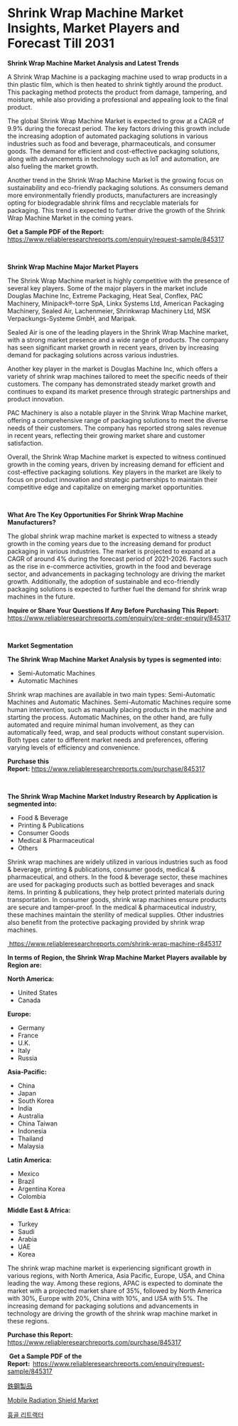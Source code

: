 <p><h1>Shrink Wrap Machine Market Insights, Market Players and Forecast Till 2031</h1></p><p><strong>Shrink Wrap Machine Market Analysis and Latest Trends</strong></p>
<p><p>A Shrink Wrap Machine is a packaging machine used to wrap products in a thin plastic film, which is then heated to shrink tightly around the product. This packaging method protects the product from damage, tampering, and moisture, while also providing a professional and appealing look to the final product.</p><p>The global Shrink Wrap Machine Market is expected to grow at a CAGR of 9.9% during the forecast period. The key factors driving this growth include the increasing adoption of automated packaging solutions in various industries such as food and beverage, pharmaceuticals, and consumer goods. The demand for efficient and cost-effective packaging solutions, along with advancements in technology such as IoT and automation, are also fueling the market growth.</p><p>Another trend in the Shrink Wrap Machine Market is the growing focus on sustainability and eco-friendly packaging solutions. As consumers demand more environmentally friendly products, manufacturers are increasingly opting for biodegradable shrink films and recyclable materials for packaging. This trend is expected to further drive the growth of the Shrink Wrap Machine Market in the coming years.</p></p>
<p><strong>Get a Sample PDF of the Report:&nbsp;</strong> <a href="https://www.reliableresearchreports.com/enquiry/request-sample/845317">https://www.reliableresearchreports.com/enquiry/request-sample/845317</a></p>
<p>&nbsp;</p>
<p><strong>Shrink Wrap Machine Major Market Players</strong></p>
<p><p>The Shrink Wrap Machine market is highly competitive with the presence of several key players. Some of the major players in the market include Douglas Machine Inc, Extreme Packaging, Heat Seal, Conflex, PAC Machinery, Minipack®-torre SpA, Linkx Systems Ltd, American Packaging Machinery, Sealed Air, Lachenmeier, Shrinkwrap Machinery Ltd, MSK Verpackungs-Systeme GmbH, and Maripak.</p><p>Sealed Air is one of the leading players in the Shrink Wrap Machine market, with a strong market presence and a wide range of products. The company has seen significant market growth in recent years, driven by increasing demand for packaging solutions across various industries.</p><p>Another key player in the market is Douglas Machine Inc, which offers a variety of shrink wrap machines tailored to meet the specific needs of their customers. The company has demonstrated steady market growth and continues to expand its market presence through strategic partnerships and product innovation.</p><p>PAC Machinery is also a notable player in the Shrink Wrap Machine market, offering a comprehensive range of packaging solutions to meet the diverse needs of their customers. The company has reported strong sales revenue in recent years, reflecting their growing market share and customer satisfaction.</p><p>Overall, the Shrink Wrap Machine market is expected to witness continued growth in the coming years, driven by increasing demand for efficient and cost-effective packaging solutions. Key players in the market are likely to focus on product innovation and strategic partnerships to maintain their competitive edge and capitalize on emerging market opportunities.</p></p>
<p>&nbsp;</p>
<p><strong>What Are The Key Opportunities For Shrink Wrap Machine Manufacturers?</strong></p>
<p><p>The global shrink wrap machine market is expected to witness a steady growth in the coming years due to the increasing demand for product packaging in various industries. The market is projected to expand at a CAGR of around 4% during the forecast period of 2021-2026. Factors such as the rise in e-commerce activities, growth in the food and beverage sector, and advancements in packaging technology are driving the market growth. Additionally, the adoption of sustainable and eco-friendly packaging solutions is expected to further fuel the demand for shrink wrap machines in the future.</p></p>
<p><strong>Inquire or Share Your Questions If Any Before Purchasing This Report:</strong> <a href="https://www.reliableresearchreports.com/enquiry/pre-order-enquiry/845317">https://www.reliableresearchreports.com/enquiry/pre-order-enquiry/845317</a></p>
<p>&nbsp;</p>
<p><strong>Market Segmentation</strong></p>
<p><strong>The Shrink Wrap Machine Market Analysis by types is segmented into:</strong></p>
<p><ul><li>Semi-Automatic Machines</li><li>Automatic Machines</li></ul></p>
<p><p>Shrink wrap machines are available in two main types: Semi-Automatic Machines and Automatic Machines. Semi-Automatic Machines require some human intervention, such as manually placing products in the machine and starting the process. Automatic Machines, on the other hand, are fully automated and require minimal human involvement, as they can automatically feed, wrap, and seal products without constant supervision. Both types cater to different market needs and preferences, offering varying levels of efficiency and convenience.</p></p>
<p><strong>Purchase this Report:&nbsp;</strong><a href="https://www.reliableresearchreports.com/purchase/845317">https://www.reliableresearchreports.com/purchase/845317</a></p>
<p>&nbsp;</p>
<p><strong>The Shrink Wrap Machine Market Industry Research by Application is segmented into:</strong></p>
<p><ul><li>Food & Beverage</li><li>Printing & Publications</li><li>Consumer Goods</li><li>Medical & Pharmaceutical</li><li>Others</li></ul></p>
<p><p>Shrink wrap machines are widely utilized in various industries such as food & beverage, printing & publications, consumer goods, medical & pharmaceutical, and others. In the food & beverage sector, these machines are used for packaging products such as bottled beverages and snack items. In printing & publications, they help protect printed materials during transportation. In consumer goods, shrink wrap machines ensure products are secure and tamper-proof. In the medical & pharmaceutical industry, these machines maintain the sterility of medical supplies. Other industries also benefit from the protective packaging provided by shrink wrap machines.</p></p>
<p><a href="https://www.reliableresearchreports.com/shrink-wrap-machine-r845317">&nbsp;https://www.reliableresearchreports.com/shrink-wrap-machine-r845317</a></p>
<p><strong>In terms of Region, the Shrink Wrap Machine Market Players available by Region are:</strong></p>
<p>
    <p> <strong> North America: </strong>
        <ul>
            <li>United States</li>
            <li>Canada</li>
        </ul>
        </p> 
    <p> <strong> Europe: </strong>
        <ul>
            <li>Germany</li>
            <li>France</li>
            <li>U.K.</li>
            <li>Italy</li>
            <li>Russia</li>
        </ul>
        </p> 
    <p> <strong> Asia-Pacific: </strong>
        <ul>
            <li>China</li>
            <li>Japan</li>
            <li>South Korea</li>
            <li>India</li>
            <li>Australia</li>
            <li>China Taiwan</li>
            <li>Indonesia</li>
            <li>Thailand</li>
            <li>Malaysia</li>
        </ul>
        </p> 
    <p> <strong> Latin America: </strong>
        <ul>
            <li>Mexico</li>
            <li>Brazil</li>
            <li>Argentina Korea</li>
            <li>Colombia</li>
        </ul>
        </p> 
    <p> <strong> Middle East & Africa: </strong>
        <ul>
            <li>Turkey</li>
            <li>Saudi</li>
            <li>Arabia</li>
            <li>UAE</li>
            <li>Korea</li>
        </ul>
    </p>
    </p>
<p><p>The shrink wrap machine market is experiencing significant growth in various regions, with North America, Asia Pacific, Europe, USA, and China leading the way. Among these regions, APAC is expected to dominate the market with a projected market share of 35%, followed by North America with 30%, Europe with 20%, China with 10%, and USA with 5%. The increasing demand for packaging solutions and advancements in technology are driving the growth of the shrink wrap machine market in these regions.</p></p>
<p><strong>Purchase this Report: </strong><a href="https://www.reliableresearchreports.com/purchase/845317">https://www.reliableresearchreports.com/purchase/845317</a></p>
<p>&nbsp;<strong>Get a Sample PDF of the Report:&nbsp;&nbsp;</strong><a href="https://www.reliableresearchreports.com/enquiry/request-sample/845317">https://www.reliableresearchreports.com/enquiry/request-sample/845317</a></p>
<p><strong></strong></p>
<p><p><a href="https://github.com/oafhukehf4709715/Market-Research-Report-List-1/blob/main/680077728896.md">鉄鋼製品</a></p><p><a href="https://github.com/WillieWoodard/Market-Research-Report-List-4/blob/main/mobile-radiation-shield-market.md">Mobile Radiation Shield Market</a></p><p><a href="https://github.com/plelbej847484502/Market-Research-Report-List-1/blob/main/633620026540.md">흉골 리트랙터</a></p></p>